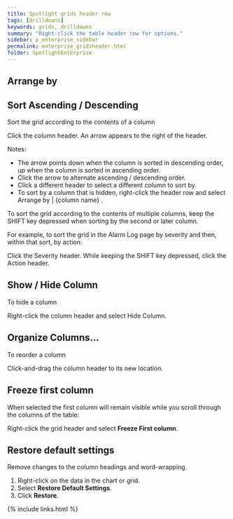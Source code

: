 ```yaml
---
title: Spotlight grids header row
tags: [drilldowns]
keywords: grids, drilldowns
summary: "Right-click the table header row for options."
sidebar: p_enterprise_sidebar
permalink: enterprise_gridsheader.html
folder: SpotlightEnterprise
---
```



## Arrange by


## Sort Ascending / Descending

Sort the grid according to the contents of a column

Click the column header. An arrow appears to the right of the header.

 Notes:

*  The arrow points down when the column is sorted in descending order, up when the column is sorted in ascending order.
*  Click the arrow to alternate ascending / descending order.
*  Click a different header to select a different column to sort by.
*  To sort by a column that is hidden, right-click the header row and select Arrange by \| {column name} .


To sort the grid according to the contents of multiple columns, keep the SHIFT key depressed when sorting by the second or later column.

For example, to sort the grid in the Alarm Log page by severity and then, within that sort, by action:

Click the Severity header.
While keeping the SHIFT key depressed, click the Action header.


## Show / Hide Column

To hide a column

Right-click the column header and select Hide Column.



## Organize Columns…

To reorder a column

Click-and-drag the column header to its new location.



## Freeze first column

When selected the first column will remain visible while you scroll through the columns of the table:

Right-click the grid header and select **Freeze First column**.



## Restore default settings

Remove changes to the column headings and word-wrapping.

1. Right-click on the data in the chart or grid.
2. Select **Restore Default Settings**.
3. Click **Restore**.

{% include links.html %}
